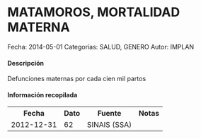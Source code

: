 MATAMOROS, MORTALIDAD MATERNA
=====

Fecha: 2014-05-01
Categorías: SALUD, GENERO
Autor: IMPLAN

#### Descripción

Defunciones maternas por cada cien mil partos

#### Información recopilada

<table class="table table-hover table-bordered">
  <tr><th>Fecha</th><th>Dato</th><th>Fuente</th><th>Notas</th></tr>
  <tr><td>2012-12-31</td><td>62</td><td>SINAIS (SSA)</td><td></td></tr>
</table>
